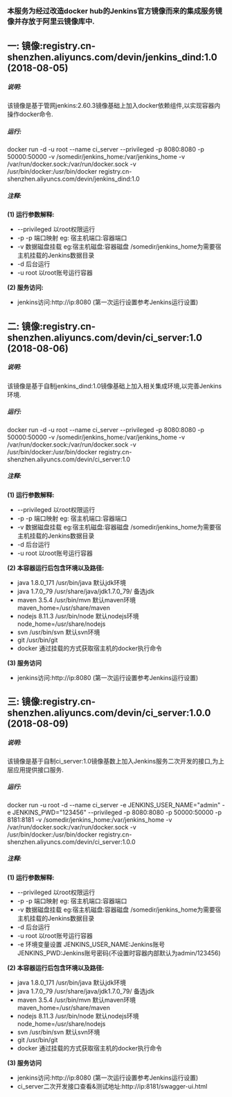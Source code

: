 
### 本服务为经过改造docker hub的Jenkins官方镜像而来的集成服务镜像并存放于阿里云镜像库中.
一: 镜像:registry.cn-shenzhen.aliyuncs.com/devin/jenkins_dind:1.0 (2018-08-05)
 ----
 ##### 说明:
 该镜像是基于管网jenkins:2.60.3镜像基础上加入docker依赖组件,以实现容器内操作docker命令.
 
 ##### 运行:
 docker run -d -u root --name ci_server --privileged -p 8080:8080 -p 50000:50000 -v /somedir/jenkins_home:/var/jenkins_home -v   /var/run/docker.sock:/var/run/docker.sock -v /usr/bin/docker:/usr/bin/docker registry.cn-shenzhen.aliyuncs.com/devin/jenkins_dind:1.0
 
 ##### 注释:
 **(1) 运行参数解释:**
   * --privileged  以root权限运行
   * -p -p 端口映射    eg:  宿主机端口:容器端口
   * -v 数据磁盘挂载  eg:宿主机磁盘:容器磁盘 /somedir/jenkins_home为需要宿主机挂载的Jenkins数据目录
   * -d 后台运行
   * -u root 以root账号运行容器
   
 **(2) 服务访问:**
   * jenkins访问:http://ip:8080 (第一次运行设置参考Jenkins运行设置)

二: 镜像:registry.cn-shenzhen.aliyuncs.com/devin/ci_server:1.0 (2018-08-06)
----
##### 说明:
 该镜像是基于自制jenkins_dind:1.0镜像基础上加入相关集成环境,以完善Jenkins环境.

 ##### 运行:
docker run -d -u root --name ci_server --privileged -p 8080:8080 -p 50000:50000 -v /somedir/jenkins_home:/var/jenkins_home -v /var/run/docker.sock:/var/run/docker.sock -v /usr/bin/docker:/usr/bin/docker registry.cn-shenzhen.aliyuncs.com/devin/ci_server:1.0
 
 ##### 注释:
 **(1) 运行参数解释:**
   * --privileged  以root权限运行
   * -p -p 端口映射    eg:  宿主机端口:容器端口
   * -v 数据磁盘挂载  eg:宿主机磁盘:容器磁盘 /somedir/jenkins_home为需要宿主机挂载的Jenkins数据目录
   * -d 后台运行
   * -u root 以root账号运行容器
     
 **(2) 本容器运行后包含环境以及路径:**
   * java 1.8.0_171  /usr/bin/java   默认jdk环境
   * java 1.7.0_79    /usr/share/java/jdk1.7.0_79/      备选jdk
   * maven 3.5.4    /usr/bin/mvn    默认maven环境    maven_home=/usr/share/maven
   * nodejs 8.11.3  /usr/bin/node   默认nodejs环境    node_home=/usr/share/nodejs
   * svn /usr/bin/svn                        默认svn环境 
   * git /usr/bin/git
   * docker  通过挂载的方式获取宿主机的docker执行命令
   
 **(3) 服务访问**
   * jenkins访问:http://ip:8080 (第一次运行设置参考Jenkins运行设置)
   
   
三: 镜像:registry.cn-shenzhen.aliyuncs.com/devin/ci_server:1.0.0 (2018-08-09)
----
##### 说明:
 该镜像是基于自制ci_server:1.0镜像基数上加入Jenkins服务二次开发的接口,为上层应用提供接口服务.

 ##### 运行:
docker run -u root -d --name ci_server -e JENKINS_USER_NAME="admin" -e JENKINS_PWD="123456" --privileged -p 8080:8080 -p 50000:50000 -p 8181:8181 -v /somedir/jenkins_home:/var/jenkins_home -v /var/run/docker.sock:/var/run/docker.sock -v /usr/bin/docker:/usr/bin/docker registry.cn-shenzhen.aliyuncs.com/devin/ci_server:1.0.0
 
 ##### 注释:
 **(1) 运行参数解释:**
   * --privileged  以root权限运行
   * -p -p 端口映射    eg:  宿主机端口:容器端口
   * -v 数据磁盘挂载  eg:宿主机磁盘:容器磁盘 /somedir/jenkins_home为需要宿主机挂载的Jenkins数据目录
   * -d 后台运行
   * -u root 以root账号运行容器
   * -e 环境变量设置 JENKINS_USER_NAME:Jenkins账号 JENKINS_PWD:Jenkins账号密码(不设置时容器内部默认为admin/123456)
     
 
 **(2) 本容器运行后包含环境以及路径:**
   * java 1.8.0_171  /usr/bin/java   默认jdk环境
   * java 1.7.0_79    /usr/share/java/jdk1.7.0_79/      备选jdk
   * maven 3.5.4    /usr/bin/mvn    默认maven环境    maven_home=/usr/share/maven
   * nodejs 8.11.3  /usr/bin/node   默认nodejs环境    node_home=/usr/share/nodejs
   * svn /usr/bin/svn                        默认svn环境 
   * git /usr/bin/git
   * docker  通过挂载的方式获取宿主机的docker执行命令
   
 **(3) 服务访问**
   * jenkins访问:http://ip:8080 (第一次运行设置参考Jenkins运行设置)  
   * ci_server二次开发接口查看&测试地址:http://ip:8181/swagger-ui.html
